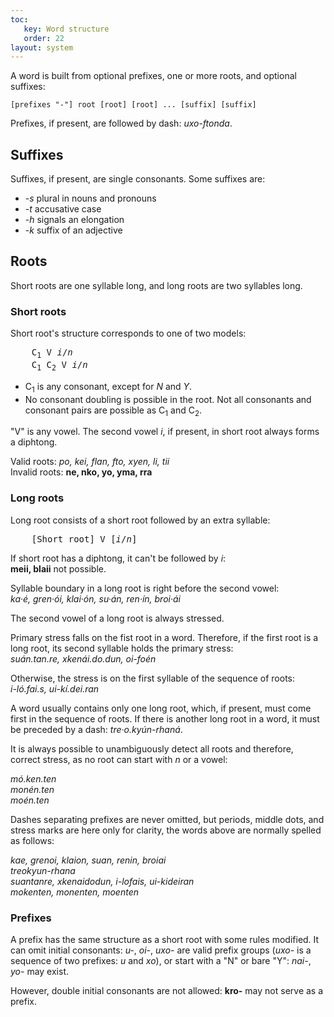 ```yaml
---
toc:
   key: Word structure
   order: 22
layout: system
---
```

A word is built from optional prefixes, one or more roots, and optional suffixes:

	[prefixes "-"] root [root] [root] ... [suffix] [suffix]

Prefixes, if present, are followed by dash: *uxo-ftonda*.

## Suffixes

Suffixes, if present, are single consonants. Some suffixes are:

* -*s* plural in nouns and pronouns
* -*t* accusative case
* -*h* signals an elongation
* -*k* suffix of an adjective


## Roots

Short roots are one syllable long, and long roots are two syllables long.

### Short roots

Short root's structure corresponds to one of two models:

<pre>
	C<sub>1</sub> V <em>i</em>/<em>n</em>
	C<sub>1</sub> C<sub>2</sub> V <em>i</em>/<em>n</em>
</pre>

* C<sub>1</sub> is any consonant, except for _N_ and *Y*.
* No consonant doubling is possible in the root.
Not all consonants and consonant pairs are possible as C<sub>1</sub> and C<sub>2</sub>.

"V" is any vowel. The second vowel _i_, if present, in short root always forms a diphtong.

Valid roots: *po, kei, flan, fto, xyen, li, tii*  
Invalid roots: **ne, nko, yo, yma, rra**

### Long roots

Long root consists of a short root followed by an extra syllable:

<pre>
	[Short root] V [<em>i</em>/<em>n</em>]
</pre>

If short root has a diphtong, it can't be followed by *i*:  
__meii, blaii__ not possible.

Syllable boundary in a long root is right before the second vowel:  
*ka·é, gren·ói, klai·ón, su·án, ren·ín, broi·ái*

The second vowel of a long root is always stressed.

Primary stress falls on the fist root in a word.  Therefore, if the first root is a long root, its second syllable holds the primary stress:  
*suán.tan.re, xkenái.do.dun, oi-foén*

Otherwise, the stress is on the first syllable of the sequence of roots:  
*i-ló.fai.s, ui-kí.dei.ran*

A word usually contains only one long root, which, if present, must come first in the sequence of roots.  If there is another long root in a word, it must be preceded by a dash: _tre·o.kyún-rhaná_.

It is always possible to unambiguously detect all roots and therefore, correct stress, as no root can start with *n* or a vowel:

*mó.ken.ten*  
*monén.ten*  
*moén.ten*  

Dashes separating prefixes are never omitted, but periods, middle dots, and stress marks are here only for clarity, the words above are normally spelled as follows:

*kae, grenoi, klaion, suan, renin, broiai*  
*treokyun-rhana*  
*suantanre, xkenaidodun, i-lofais, ui-kideiran*  
*mokenten, monenten, moenten*  


### Prefixes

A prefix has the same structure as a short root with some rules modified.  It can omit initial consonants: *u-*, *oi-*, *uxo-* are valid prefix groups (*uxo-* is a sequence of two prefixes: _u_ and *xo*), or start with a "N" or bare "Y": *nai-*, *yo-* may exist.

However, double initial consonants are not allowed: **kro-** may not serve as a prefix.
